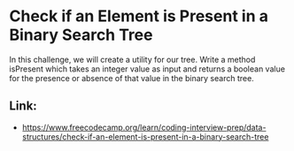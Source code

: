 # Check if an Element is Present in a Binary Search Tree #

In this challenge, we will create a utility for our tree. Write a method isPresent which takes an integer value as input and returns a boolean value for the presence or absence of that value in the binary search tree.

## Link: ##
  - https://www.freecodecamp.org/learn/coding-interview-prep/data-structures/check-if-an-element-is-present-in-a-binary-search-tree
